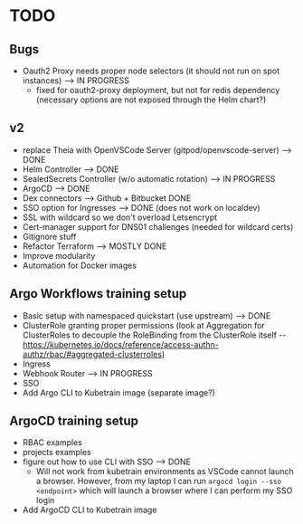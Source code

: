# TODO

## Bugs
- Oauth2 Proxy needs proper node selectors (it should not run on spot instances) --> IN PROGRESS
  - fixed for oauth2-proxy deployment, but not for redis dependency (necessary options are not exposed through the Helm chart?)


## v2

- replace Theia with OpenVSCode Server (gitpod/openvscode-server) --> DONE
- Helm Controller --> DONE
- SealedSecrets Controller (w/o automatic rotation) --> IN PROGRESS
- ArgoCD --> DONE
- Dex connectors --> Github + Bitbucket DONE
- SSO option for Ingresses --> DONE (does not work on localdev)
- SSL with wildcard so we don't overload Letsencrypt
- Cert-manager support for DNS01 challenges (needed for wildcard certs)
- Gitignore stuff
- Refactor Terraform --> MOSTLY DONE
- Improve modularity 
- Automation for Docker images

## Argo Workflows training setup
- Basic setup with namespaced quickstart (use upstream) --> DONE
- ClusterRole granting proper permissions (look at Aggregation for ClusterRoles to decouple the RoleBinding from the ClusterRole itself -- https://kubernetes.io/docs/reference/access-authn-authz/rbac/#aggregated-clusterroles)
- Ingress
- Webhook Router --> IN PROGRESS
- SSO
- Add Argo CLI to Kubetrain image (separate image?)

## ArgoCD training setup
- RBAC examples
- projects examples
- figure out how to use CLI with SSO --> DONE
  - Will not work from kubetrain environments as VSCode cannot launch a browser. However, from my laptop I can run `argocd login --sso <endpoint>` which will launch a browser where I can perform my SSO login
- Add ArgoCD CLI to Kubetrain image





